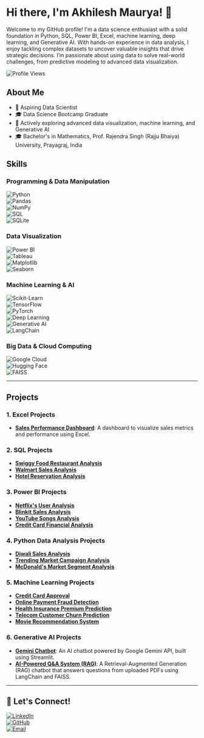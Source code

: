 # Hi there, I'm Akhilesh Maurya! 👋

Welcome to my GitHub profile! I'm a data science enthusiast with a solid foundation in Python, SQL, Power BI, Excel, machine learning, deep learning, and Generative AI. With hands-on experience in data analysis, I enjoy tackling complex datasets to uncover valuable insights that drive strategic decisions. I’m passionate about using data to solve real-world challenges, from predictive modeling to advanced data visualization.

![Profile Views](https://komarev.com/ghpvc/?username=AkhileshMauryaa&color=blue)

## About Me  

- 🌟 Aspiring Data Scientist  
- 🎓 Data Science Bootcamp Graduate  
- 🌱 Actively exploring advanced data visualization, machine learning, and Generative AI  
- 🎓 Bachelor's in Mathematics, Prof. Rajendra Singh (Rajju Bhaiya) University, Prayagraj, India  

## Skills  

### **Programming & Data Manipulation**  
![Python](https://img.shields.io/badge/-Python-3776AB?style=for-the-badge&logo=python&logoColor=white)  
![Pandas](https://img.shields.io/badge/-Pandas-150458?style=for-the-badge&logo=pandas&logoColor=white)  
![NumPy](https://img.shields.io/badge/-NumPy-013243?style=for-the-badge&logo=numpy&logoColor=white)  
![SQL](https://img.shields.io/badge/-SQL-4479A1?style=for-the-badge&logo=mysql&logoColor=white)  
![SQLite](https://img.shields.io/badge/-SQLite-003B57?style=for-the-badge&logo=sqlite&logoColor=white)  

### **Data Visualization**  
![Power BI](https://img.shields.io/badge/-Power%20BI-F2C811?style=for-the-badge&logo=power-bi&logoColor=black)  
![Tableau](https://img.shields.io/badge/-Tableau-E97627?style=for-the-badge&logo=tableau&logoColor=white)  
![Matplotlib](https://img.shields.io/badge/-Matplotlib-11557C?style=for-the-badge&logo=python&logoColor=white)  
![Seaborn](https://img.shields.io/badge/-Seaborn-008080?style=for-the-badge&logo=python&logoColor=white)  

### **Machine Learning & AI**  
![Scikit-Learn](https://img.shields.io/badge/-Scikit--Learn-F7931E?style=for-the-badge&logo=scikit-learn&logoColor=white)  
![TensorFlow](https://img.shields.io/badge/-TensorFlow-FF6F00?style=for-the-badge&logo=tensorflow&logoColor=white)  
![PyTorch](https://img.shields.io/badge/-PyTorch-EE4C2C?style=for-the-badge&logo=pytorch&logoColor=white)  
![Deep Learning](https://img.shields.io/badge/-Deep%20Learning-800080?style=for-the-badge&logo=ai&logoColor=white)  
![Generative AI](https://img.shields.io/badge/-Generative%20AI-800080?style=for-the-badge&logo=ai&logoColor=white)  
![LangChain](https://img.shields.io/badge/-LangChain-00C853?style=for-the-badge&logo=chain&logoColor=white)  

### **Big Data & Cloud Computing**  
![Google Cloud](https://img.shields.io/badge/-Google%20Cloud-4285F4?style=for-the-badge&logo=google-cloud&logoColor=white)  
![Hugging Face](https://img.shields.io/badge/-Hugging%20Face-FFCC00?style=for-the-badge&logo=hugging-face&logoColor=black)  
![FAISS](https://img.shields.io/badge/-FAISS-008080?style=for-the-badge&logo=faiss&logoColor=white)  

---

## Projects  

### **1. Excel Projects**  
- **[Sales Performance Dashboard](https://github.com/AkhileshMauryaa/Excel_Projects)**: A dashboard to visualize sales metrics and performance using Excel.  

### **2. SQL Projects**  
- **[Swiggy Food Restaurant Analysis](https://github.com/AkhileshMauryaa/SQL_data_analysis_projects/tree/main/Swiggy%20Food%20Restaurant%20Analysis%20Using%20SQL)**  
- **[Walmart Sales Analysis](https://github.com/AkhileshMauryaa/SQL_data_analysis_projects/tree/main/Walmart%20Sales%20Analysis%20Using%20Sql)**  
- **[Hotel Reservation Analysis](https://github.com/AkhileshMauryaa/SQL_data_analysis_projects/tree/main/Hotel%20Reservation%20Analysis%20with%20SQL)**  

### **3. Power BI Projects**  
- **[Netflix's User Analysis](https://github.com/AkhileshMauryaa/Netflix_user_analysis_dashboard)**  
- **[Blinkit Sales Analysis](https://github.com/AkhileshMauryaa/blinkit_Power_BI_projects)**  
- **[YouTube Songs Analysis](https://github.com/AkhileshMauryaa/Youtube_songs_analysis_using_power_bI)**  
- **[Credit Card Financial Analysis](https://github.com/AkhileshMauryaa/Credit_card_financial_Dashboard.)**  

### **4. Python Data Analysis Projects**  
- **[Diwali Sales Analysis](https://github.com/AkhileshMauryaa/Data_Analysis_Projects_Python/blob/main/Diwali_Sales_Analysis.ipynb)**  
- **[Trending Market Campaign Analysis](https://github.com/AkhileshMauryaa/Trending_Market_Ab_testing_Projects)**  
- **[McDonald's Market Segment Analysis](https://github.com/AkhileshMauryaa/MC_Donald-s_Market_Segment_Analysis)**  

### **5. Machine Learning Projects**  
- **[Credit Card Approval](https://github.com/AkhileshMauryaa/credit_card_approvals_prediction)**  
- **[Online Payment Fraud Detection](https://github.com/AkhileshMauryaa/Online_Payment_fraud_detection-)**  
- **[Health Insurance Premium Prediction](https://github.com/AkhileshMauryaa/health_insurance_premium_prediction)**  
- **[Telecom Customer Churn Prediction](https://github.com/AkhileshMauryaa/Telecom_customer_churn_prediction)**  
- **[Movie Recommendation System](https://github.com/AkhileshMauryaa/Movie_Recommendation_System)**  

### **6. Generative AI Projects**  
- **[Gemini Chatbot](https://github.com/AkhileshMauryaa/Gemini_Chatbot)**: An AI chatbot powered by Google Gemini API, built using Streamlit.  
- **[AI-Powered Q&A System (RAG)](https://github.com/AkhileshMauryaa/RAG_QA_System)**: A Retrieval-Augmented Generation (RAG) chatbot that answers questions from uploaded PDFs using LangChain and FAISS.  

---

## 👯 Let's Connect!  

[![LinkedIn](https://img.shields.io/badge/-LinkedIn-0077B5?style=for-the-badge&logo=linkedin&logoColor=white)](https://www.linkedin.com/in/akhilesh-mauryaa)  
[![GitHub](https://img.shields.io/badge/-GitHub-181717?style=for-the-badge&logo=github&logoColor=white)](https://github.com/AkhileshMauryaa)  
[![Email](https://img.shields.io/badge/-Email-D14836?style=for-the-badge&logo=gmail&logoColor=white)](mailto:ankit15oct2000@gmail.com)  
